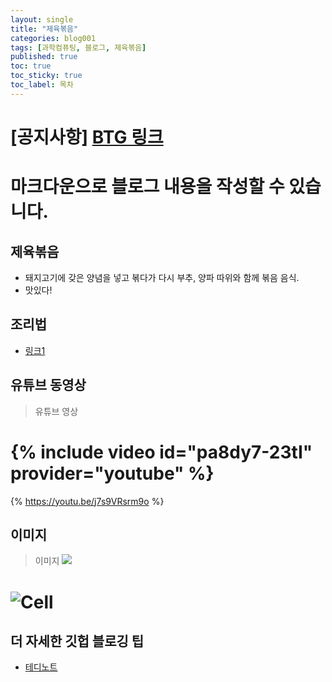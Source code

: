 ```yaml
---
layout: single
title: "제육볶음"
categories: blog001
tags: [과학컴퓨팅, 블로그, 제육볶음]
published: true
toc: true
toc_sticky: true
toc_label: 목차
---
```

<!-- description: "test01"
headline: "test01-headline"
comments: true
 -->
# **[공지사항]** [BTG 링크](https://sites.google.com/view/brain-theory-group-pknu)

# 마크다운으로 블로그 내용을 작성할 수 있습니다. 


## 제육볶음

- 돼지고기에 갖은 양념을 넣고 볶다가 다시 부추, 양파 따위와 함께 볶음 음식.
- 맛있다!

## 조리법

- [링크1](https://www.10000recipe.com/recipe/6845428)


## 유튜브 동영상

> 유튜브 영상
# {% include video id="pa8dy7-23tI" provider="youtube" %}
{% https://youtu.be/j7s9VRsrm9o %}
## 이미지 

> 이미지
![]({{site.url}}/te-lun-ou-yang-TXB_Nq8ieX4-unsplash.jpg)
# ![Cell]({{site.url}}/images/2021-03-01-image2.png)

## 더 자세한 깃헙 블로깅 팁
- [테디노트](https://youtube.com/playlist?list=PLIMb_GuNnFwfMm3alTSOmDK4AnpdG7USY)
